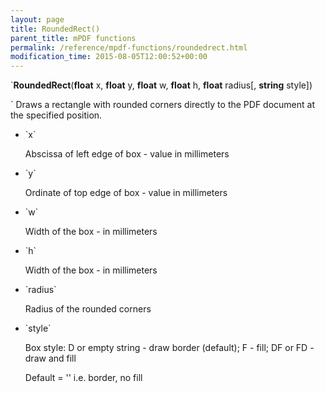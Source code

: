 ```yaml
---
layout: page
title: RoundedRect()
parent_title: mPDF functions
permalink: /reference/mpdf-functions/roundedrect.html
modification_time: 2015-08-05T12:00:52+00:00
---
```


`**RoundedRect**(**float** x, **float** y, **float** w, **float** h, **float** radius[, **string** style])

` Draws a rectangle with rounded corners directly to the PDF document at the specified position.

<ul>
<li>`x`

Abscissa of left edge of box - value in millimeters</li>
<li>`y`

Ordinate of top edge of box - value in millimeters</li>
<li>`w`

Width of the box - in millimeters</li>
<li>`h`

Width of the box - in millimeters</li>
<li>`radius`

Radius of the rounded corners</li>
<li>`style`

Box style: D or empty string - draw border (default); F - fill; DF or FD - draw and fill

Default = '' i.e. border, no fill</li>
</ul>
